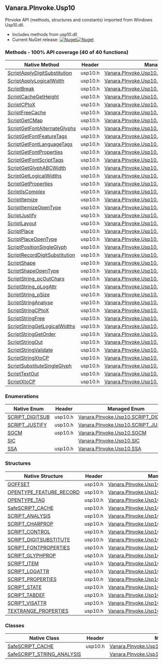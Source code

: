 ## Vanara.PInvoke.Usp10  
PInvoke API (methods, structures and constants) imported from Windows Usp10.dll.

- Includes methods from usp10.dll  
- Current NuGet release: [![Nuget](https://img.shields.io/nuget/v/Vanara.PInvoke.Usp10?logo=nuget&style=flat-square)![Nuget](https://img.shields.io/nuget/dt/Vanara.PInvoke.Usp10?label=%20&style=flat-square)](https://www.nuget.org/packages/Vanara.PInvoke.Usp10)  
### Methods - 100% API coverage (40 of 40 functions)  
Native Method | Header | Managed Method  
--- | --- | ---  
[ScriptApplyDigitSubstitution](https://www.google.com/search?num=5&q=ScriptApplyDigitSubstitution+site%3Alearn.microsoft.com) | usp10.h | [Vanara.PInvoke.Usp10.ScriptApplyDigitSubstitution](https://github.com/dahall/Vanara/search?l=C%23&q=ScriptApplyDigitSubstitution)  
[ScriptApplyLogicalWidth](https://www.google.com/search?num=5&q=ScriptApplyLogicalWidth+site%3Alearn.microsoft.com) | usp10.h | [Vanara.PInvoke.Usp10.ScriptApplyLogicalWidth](https://github.com/dahall/Vanara/search?l=C%23&q=ScriptApplyLogicalWidth)  
[ScriptBreak](https://www.google.com/search?num=5&q=ScriptBreak+site%3Alearn.microsoft.com) | usp10.h | [Vanara.PInvoke.Usp10.ScriptBreak](https://github.com/dahall/Vanara/search?l=C%23&q=ScriptBreak)  
[ScriptCacheGetHeight](https://www.google.com/search?num=5&q=ScriptCacheGetHeight+site%3Alearn.microsoft.com) | usp10.h | [Vanara.PInvoke.Usp10.ScriptCacheGetHeight](https://github.com/dahall/Vanara/search?l=C%23&q=ScriptCacheGetHeight)  
[ScriptCPtoX](https://www.google.com/search?num=5&q=ScriptCPtoX+site%3Alearn.microsoft.com) | usp10.h | [Vanara.PInvoke.Usp10.ScriptCPtoX](https://github.com/dahall/Vanara/search?l=C%23&q=ScriptCPtoX)  
[ScriptFreeCache](https://www.google.com/search?num=5&q=ScriptFreeCache+site%3Alearn.microsoft.com) | usp10.h | [Vanara.PInvoke.Usp10.ScriptFreeCache](https://github.com/dahall/Vanara/search?l=C%23&q=ScriptFreeCache)  
[ScriptGetCMap](https://www.google.com/search?num=5&q=ScriptGetCMap+site%3Alearn.microsoft.com) | usp10.h | [Vanara.PInvoke.Usp10.ScriptGetCMap](https://github.com/dahall/Vanara/search?l=C%23&q=ScriptGetCMap)  
[ScriptGetFontAlternateGlyphs](https://www.google.com/search?num=5&q=ScriptGetFontAlternateGlyphs+site%3Alearn.microsoft.com) | usp10.h | [Vanara.PInvoke.Usp10.ScriptGetFontAlternateGlyphs](https://github.com/dahall/Vanara/search?l=C%23&q=ScriptGetFontAlternateGlyphs)  
[ScriptGetFontFeatureTags](https://www.google.com/search?num=5&q=ScriptGetFontFeatureTags+site%3Alearn.microsoft.com) | usp10.h | [Vanara.PInvoke.Usp10.ScriptGetFontFeatureTags](https://github.com/dahall/Vanara/search?l=C%23&q=ScriptGetFontFeatureTags)  
[ScriptGetFontLanguageTags](https://www.google.com/search?num=5&q=ScriptGetFontLanguageTags+site%3Alearn.microsoft.com) | usp10.h | [Vanara.PInvoke.Usp10.ScriptGetFontLanguageTags](https://github.com/dahall/Vanara/search?l=C%23&q=ScriptGetFontLanguageTags)  
[ScriptGetFontProperties](https://www.google.com/search?num=5&q=ScriptGetFontProperties+site%3Alearn.microsoft.com) | usp10.h | [Vanara.PInvoke.Usp10.ScriptGetFontProperties](https://github.com/dahall/Vanara/search?l=C%23&q=ScriptGetFontProperties)  
[ScriptGetFontScriptTags](https://www.google.com/search?num=5&q=ScriptGetFontScriptTags+site%3Alearn.microsoft.com) | usp10.h | [Vanara.PInvoke.Usp10.ScriptGetFontScriptTags](https://github.com/dahall/Vanara/search?l=C%23&q=ScriptGetFontScriptTags)  
[ScriptGetGlyphABCWidth](https://www.google.com/search?num=5&q=ScriptGetGlyphABCWidth+site%3Alearn.microsoft.com) | usp10.h | [Vanara.PInvoke.Usp10.ScriptGetGlyphABCWidth](https://github.com/dahall/Vanara/search?l=C%23&q=ScriptGetGlyphABCWidth)  
[ScriptGetLogicalWidths](https://www.google.com/search?num=5&q=ScriptGetLogicalWidths+site%3Alearn.microsoft.com) | usp10.h | [Vanara.PInvoke.Usp10.ScriptGetLogicalWidths](https://github.com/dahall/Vanara/search?l=C%23&q=ScriptGetLogicalWidths)  
[ScriptGetProperties](https://www.google.com/search?num=5&q=ScriptGetProperties+site%3Alearn.microsoft.com) | usp10.h | [Vanara.PInvoke.Usp10.ScriptGetProperties](https://github.com/dahall/Vanara/search?l=C%23&q=ScriptGetProperties)  
[ScriptIsComplex](https://www.google.com/search?num=5&q=ScriptIsComplex+site%3Alearn.microsoft.com) | usp10.h | [Vanara.PInvoke.Usp10.ScriptIsComplex](https://github.com/dahall/Vanara/search?l=C%23&q=ScriptIsComplex)  
[ScriptItemize](https://www.google.com/search?num=5&q=ScriptItemize+site%3Alearn.microsoft.com) | usp10.h | [Vanara.PInvoke.Usp10.ScriptItemize](https://github.com/dahall/Vanara/search?l=C%23&q=ScriptItemize)  
[ScriptItemizeOpenType](https://www.google.com/search?num=5&q=ScriptItemizeOpenType+site%3Alearn.microsoft.com) | usp10.h | [Vanara.PInvoke.Usp10.ScriptItemizeOpenType](https://github.com/dahall/Vanara/search?l=C%23&q=ScriptItemizeOpenType)  
[ScriptJustify](https://www.google.com/search?num=5&q=ScriptJustify+site%3Alearn.microsoft.com) | usp10.h | [Vanara.PInvoke.Usp10.ScriptJustify](https://github.com/dahall/Vanara/search?l=C%23&q=ScriptJustify)  
[ScriptLayout](https://www.google.com/search?num=5&q=ScriptLayout+site%3Alearn.microsoft.com) | usp10.h | [Vanara.PInvoke.Usp10.ScriptLayout](https://github.com/dahall/Vanara/search?l=C%23&q=ScriptLayout)  
[ScriptPlace](https://www.google.com/search?num=5&q=ScriptPlace+site%3Alearn.microsoft.com) | usp10.h | [Vanara.PInvoke.Usp10.ScriptPlace](https://github.com/dahall/Vanara/search?l=C%23&q=ScriptPlace)  
[ScriptPlaceOpenType](https://www.google.com/search?num=5&q=ScriptPlaceOpenType+site%3Alearn.microsoft.com) | usp10.h | [Vanara.PInvoke.Usp10.ScriptPlaceOpenType](https://github.com/dahall/Vanara/search?l=C%23&q=ScriptPlaceOpenType)  
[ScriptPositionSingleGlyph](https://www.google.com/search?num=5&q=ScriptPositionSingleGlyph+site%3Alearn.microsoft.com) | usp10.h | [Vanara.PInvoke.Usp10.ScriptPositionSingleGlyph](https://github.com/dahall/Vanara/search?l=C%23&q=ScriptPositionSingleGlyph)  
[ScriptRecordDigitSubstitution](https://www.google.com/search?num=5&q=ScriptRecordDigitSubstitution+site%3Alearn.microsoft.com) | usp10.h | [Vanara.PInvoke.Usp10.ScriptRecordDigitSubstitution](https://github.com/dahall/Vanara/search?l=C%23&q=ScriptRecordDigitSubstitution)  
[ScriptShape](https://www.google.com/search?num=5&q=ScriptShape+site%3Alearn.microsoft.com) | usp10.h | [Vanara.PInvoke.Usp10.ScriptShape](https://github.com/dahall/Vanara/search?l=C%23&q=ScriptShape)  
[ScriptShapeOpenType](https://www.google.com/search?num=5&q=ScriptShapeOpenType+site%3Alearn.microsoft.com) | usp10.h | [Vanara.PInvoke.Usp10.ScriptShapeOpenType](https://github.com/dahall/Vanara/search?l=C%23&q=ScriptShapeOpenType)  
[ScriptString_pcOutChars](https://www.google.com/search?num=5&q=ScriptString_pcOutChars+site%3Alearn.microsoft.com) | usp10.h | [Vanara.PInvoke.Usp10.ScriptString_pcOutChars](https://github.com/dahall/Vanara/search?l=C%23&q=ScriptString_pcOutChars)  
[ScriptString_pLogAttr](https://www.google.com/search?num=5&q=ScriptString_pLogAttr+site%3Alearn.microsoft.com) | usp10.h | [Vanara.PInvoke.Usp10.ScriptString_pLogAttr](https://github.com/dahall/Vanara/search?l=C%23&q=ScriptString_pLogAttr)  
[ScriptString_pSize](https://www.google.com/search?num=5&q=ScriptString_pSize+site%3Alearn.microsoft.com) | usp10.h | [Vanara.PInvoke.Usp10.ScriptString_pSize](https://github.com/dahall/Vanara/search?l=C%23&q=ScriptString_pSize)  
[ScriptStringAnalyse](https://www.google.com/search?num=5&q=ScriptStringAnalyse+site%3Alearn.microsoft.com) | usp10.h | [Vanara.PInvoke.Usp10.ScriptStringAnalyse](https://github.com/dahall/Vanara/search?l=C%23&q=ScriptStringAnalyse)  
[ScriptStringCPtoX](https://www.google.com/search?num=5&q=ScriptStringCPtoX+site%3Alearn.microsoft.com) | usp10.h | [Vanara.PInvoke.Usp10.ScriptStringCPtoX](https://github.com/dahall/Vanara/search?l=C%23&q=ScriptStringCPtoX)  
[ScriptStringFree](https://www.google.com/search?num=5&q=ScriptStringFree+site%3Alearn.microsoft.com) | usp10.h | [Vanara.PInvoke.Usp10.ScriptStringFree](https://github.com/dahall/Vanara/search?l=C%23&q=ScriptStringFree)  
[ScriptStringGetLogicalWidths](https://www.google.com/search?num=5&q=ScriptStringGetLogicalWidths+site%3Alearn.microsoft.com) | usp10.h | [Vanara.PInvoke.Usp10.ScriptStringGetLogicalWidths](https://github.com/dahall/Vanara/search?l=C%23&q=ScriptStringGetLogicalWidths)  
[ScriptStringGetOrder](https://www.google.com/search?num=5&q=ScriptStringGetOrder+site%3Alearn.microsoft.com) | usp10.h | [Vanara.PInvoke.Usp10.ScriptStringGetOrder](https://github.com/dahall/Vanara/search?l=C%23&q=ScriptStringGetOrder)  
[ScriptStringOut](https://www.google.com/search?num=5&q=ScriptStringOut+site%3Alearn.microsoft.com) | usp10.h | [Vanara.PInvoke.Usp10.ScriptStringOut](https://github.com/dahall/Vanara/search?l=C%23&q=ScriptStringOut)  
[ScriptStringValidate](https://www.google.com/search?num=5&q=ScriptStringValidate+site%3Alearn.microsoft.com) | usp10.h | [Vanara.PInvoke.Usp10.ScriptStringValidate](https://github.com/dahall/Vanara/search?l=C%23&q=ScriptStringValidate)  
[ScriptStringXtoCP](https://www.google.com/search?num=5&q=ScriptStringXtoCP+site%3Alearn.microsoft.com) | usp10.h | [Vanara.PInvoke.Usp10.ScriptStringXtoCP](https://github.com/dahall/Vanara/search?l=C%23&q=ScriptStringXtoCP)  
[ScriptSubstituteSingleGlyph](https://www.google.com/search?num=5&q=ScriptSubstituteSingleGlyph+site%3Alearn.microsoft.com) | usp10.h | [Vanara.PInvoke.Usp10.ScriptSubstituteSingleGlyph](https://github.com/dahall/Vanara/search?l=C%23&q=ScriptSubstituteSingleGlyph)  
[ScriptTextOut](https://www.google.com/search?num=5&q=ScriptTextOut+site%3Alearn.microsoft.com) | usp10.h | [Vanara.PInvoke.Usp10.ScriptTextOut](https://github.com/dahall/Vanara/search?l=C%23&q=ScriptTextOut)  
[ScriptXtoCP](https://www.google.com/search?num=5&q=ScriptXtoCP+site%3Alearn.microsoft.com) | usp10.h | [Vanara.PInvoke.Usp10.ScriptXtoCP](https://github.com/dahall/Vanara/search?l=C%23&q=ScriptXtoCP)  
### Enumerations  
Native Enum | Header | Managed Enum  
--- | --- | ---  
[SCRIPT_DIGITSUB](https://www.google.com/search?num=5&q=SCRIPT_DIGITSUB+site%3Alearn.microsoft.com) | usp10.h | [Vanara.PInvoke.Usp10.SCRIPT_DIGITSUB](https://github.com/dahall/Vanara/search?l=C%23&q=SCRIPT_DIGITSUB)  
[SCRIPT_JUSTIFY](https://www.google.com/search?num=5&q=SCRIPT_JUSTIFY+site%3Alearn.microsoft.com) | usp10.h | [Vanara.PInvoke.Usp10.SCRIPT_JUSTIFY](https://github.com/dahall/Vanara/search?l=C%23&q=SCRIPT_JUSTIFY)  
[SGCM](https://www.google.com/search?num=5&q=SGCM+site%3Alearn.microsoft.com) | usp10.h | [Vanara.PInvoke.Usp10.SGCM](https://github.com/dahall/Vanara/search?l=C%23&q=SGCM)  
[SIC](https://www.google.com/search?num=5&q=SIC+site%3Alearn.microsoft.com) |  | [Vanara.PInvoke.Usp10.SIC](https://github.com/dahall/Vanara/search?l=C%23&q=SIC)  
[SSA](https://www.google.com/search?num=5&q=SSA+site%3Alearn.microsoft.com) | usp10.h | [Vanara.PInvoke.Usp10.SSA](https://github.com/dahall/Vanara/search?l=C%23&q=SSA)  
### Structures  
Native Structure | Header | Managed Structure  
--- | --- | ---  
[GOFFSET](https://www.google.com/search?num=5&q=GOFFSET+site%3Alearn.microsoft.com) | usp10.h | [Vanara.PInvoke.Usp10.GOFFSET](https://github.com/dahall/Vanara/search?l=C%23&q=GOFFSET)  
[OPENTYPE_FEATURE_RECORD](https://www.google.com/search?num=5&q=OPENTYPE_FEATURE_RECORD+site%3Alearn.microsoft.com) | usp10.h | [Vanara.PInvoke.Usp10.OPENTYPE_FEATURE_RECORD](https://github.com/dahall/Vanara/search?l=C%23&q=OPENTYPE_FEATURE_RECORD)  
[OPENTYPE_TAG](https://www.google.com/search?num=5&q=OPENTYPE_TAG+site%3Alearn.microsoft.com) | usp10.h | [Vanara.PInvoke.Usp10.OPENTYPE_TAG](https://github.com/dahall/Vanara/search?l=C%23&q=OPENTYPE_TAG)  
[SafeSCRIPT_CACHE](https://www.google.com/search?num=5&q=SafeSCRIPT_CACHE+site%3Alearn.microsoft.com) | usp10.h | [Vanara.PInvoke.Usp10.SafeSCRIPT_CACHE](https://github.com/dahall/Vanara/search?l=C%23&q=SafeSCRIPT_CACHE)  
[SCRIPT_ANALYSIS](https://www.google.com/search?num=5&q=SCRIPT_ANALYSIS+site%3Alearn.microsoft.com) | usp10.h | [Vanara.PInvoke.Usp10.SCRIPT_ANALYSIS](https://github.com/dahall/Vanara/search?l=C%23&q=SCRIPT_ANALYSIS)  
[SCRIPT_CHARPROP](https://www.google.com/search?num=5&q=SCRIPT_CHARPROP+site%3Alearn.microsoft.com) | usp10.h | [Vanara.PInvoke.Usp10.SCRIPT_CHARPROP](https://github.com/dahall/Vanara/search?l=C%23&q=SCRIPT_CHARPROP)  
[SCRIPT_CONTROL](https://www.google.com/search?num=5&q=SCRIPT_CONTROL+site%3Alearn.microsoft.com) | usp10.h | [Vanara.PInvoke.Usp10.SCRIPT_CONTROL](https://github.com/dahall/Vanara/search?l=C%23&q=SCRIPT_CONTROL)  
[SCRIPT_DIGITSUBSTITUTE](https://www.google.com/search?num=5&q=SCRIPT_DIGITSUBSTITUTE+site%3Alearn.microsoft.com) | usp10.h | [Vanara.PInvoke.Usp10.SCRIPT_DIGITSUBSTITUTE](https://github.com/dahall/Vanara/search?l=C%23&q=SCRIPT_DIGITSUBSTITUTE)  
[SCRIPT_FONTPROPERTIES](https://www.google.com/search?num=5&q=SCRIPT_FONTPROPERTIES+site%3Alearn.microsoft.com) | usp10.h | [Vanara.PInvoke.Usp10.SCRIPT_FONTPROPERTIES](https://github.com/dahall/Vanara/search?l=C%23&q=SCRIPT_FONTPROPERTIES)  
[SCRIPT_GLYPHPROP](https://www.google.com/search?num=5&q=SCRIPT_GLYPHPROP+site%3Alearn.microsoft.com) | usp10.h | [Vanara.PInvoke.Usp10.SCRIPT_GLYPHPROP](https://github.com/dahall/Vanara/search?l=C%23&q=SCRIPT_GLYPHPROP)  
[SCRIPT_ITEM](https://www.google.com/search?num=5&q=SCRIPT_ITEM+site%3Alearn.microsoft.com) | usp10.h | [Vanara.PInvoke.Usp10.SCRIPT_ITEM](https://github.com/dahall/Vanara/search?l=C%23&q=SCRIPT_ITEM)  
[SCRIPT_LOGATTR](https://www.google.com/search?num=5&q=SCRIPT_LOGATTR+site%3Alearn.microsoft.com) | usp10.h | [Vanara.PInvoke.Usp10.SCRIPT_LOGATTR](https://github.com/dahall/Vanara/search?l=C%23&q=SCRIPT_LOGATTR)  
[SCRIPT_PROPERTIES](https://www.google.com/search?num=5&q=SCRIPT_PROPERTIES+site%3Alearn.microsoft.com) | usp10.h | [Vanara.PInvoke.Usp10.SCRIPT_PROPERTIES](https://github.com/dahall/Vanara/search?l=C%23&q=SCRIPT_PROPERTIES)  
[SCRIPT_STATE](https://www.google.com/search?num=5&q=SCRIPT_STATE+site%3Alearn.microsoft.com) | usp10.h | [Vanara.PInvoke.Usp10.SCRIPT_STATE](https://github.com/dahall/Vanara/search?l=C%23&q=SCRIPT_STATE)  
[SCRIPT_TABDEF](https://www.google.com/search?num=5&q=SCRIPT_TABDEF+site%3Alearn.microsoft.com) | usp10.h | [Vanara.PInvoke.Usp10.SCRIPT_TABDEF](https://github.com/dahall/Vanara/search?l=C%23&q=SCRIPT_TABDEF)  
[SCRIPT_VISATTR](https://www.google.com/search?num=5&q=SCRIPT_VISATTR+site%3Alearn.microsoft.com) | usp10.h | [Vanara.PInvoke.Usp10.SCRIPT_VISATTR](https://github.com/dahall/Vanara/search?l=C%23&q=SCRIPT_VISATTR)  
[TEXTRANGE_PROPERTIES](https://www.google.com/search?num=5&q=TEXTRANGE_PROPERTIES+site%3Alearn.microsoft.com) | usp10.h | [Vanara.PInvoke.Usp10.TEXTRANGE_PROPERTIES](https://github.com/dahall/Vanara/search?l=C%23&q=TEXTRANGE_PROPERTIES)  
### Classes  
Native Class | Header | Managed Class  
--- | --- | ---  
[SafeSCRIPT_CACHE](https://www.google.com/search?num=5&q=SafeSCRIPT_CACHE+site%3Alearn.microsoft.com) | usp10.h | [Vanara.PInvoke.Usp10.SafeSCRIPT_CACHE](https://github.com/dahall/Vanara/search?l=C%23&q=SafeSCRIPT_CACHE)  
[SafeSCRIPT_STRING_ANALYSIS](https://www.google.com/search?num=5&q=SafeSCRIPT_STRING_ANALYSIS+site%3Alearn.microsoft.com) |  | [Vanara.PInvoke.Usp10.SafeSCRIPT_STRING_ANALYSIS](https://github.com/dahall/Vanara/search?l=C%23&q=SafeSCRIPT_STRING_ANALYSIS)  
